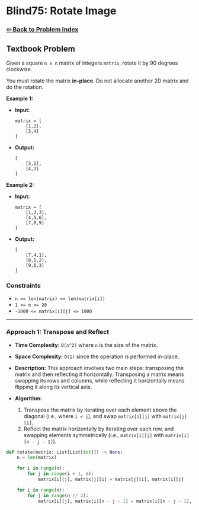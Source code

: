 # Blind75: Rotate Image

### [⇦ Back to Problem Index](../../index.md)

## Textbook Problem

Given a square `n x n` matrix of integers `matrix`, rotate it by 90 degrees clockwise.

You must rotate the matrix **in-place**. Do not allocate another 2D matrix and do the rotation.

**Example 1:**

-   **Input:**
    ```
    matrix = [
        [1,2],
        [3,4]
    ]
    ```
-   **Output:**
    ```
    [
        [3,1],
        [4,2]
    ]
    ```

**Example 2:**

-   **Input:**
    ```
    matrix = [
        [1,2,3],
        [4,5,6],
        [7,8,9]
    ]
    ```
-   **Output:**
    ```
    [
        [7,4,1],
        [8,5,2],
        [9,6,3]
    ]
    ```

### Constraints

-   `n == len(matrix) == len(matrix[i])`
-   `1 <= n <= 20`
-   `-1000 <= matrix[i][j] <= 1000`

---

### Approach 1: Transpose and Reflect

-   **Time Complexity:** `O(n^2)` where `n` is the size of the matrix.
-   **Space Complexity:** `O(1)` since the operation is performed in-place.
-   **Description:** This approach involves two main steps: transposing the matrix and then reflecting it horizontally. Transposing a matrix means swapping its rows and columns, while reflecting it horizontally means flipping it along its vertical axis.
-   **Algorithm:**

    1. Transpose the matrix by iterating over each element above the diagonal (i.e., where `i < j`), and swap `matrix[i][j]` with `matrix[j][i]`.
    2. Reflect the matrix horizontally by iterating over each row, and swapping elements symmetrically (i.e., `matrix[i][j]` with `matrix[i][n - j - 1]`).

```python
def rotate(matrix: List[List[int]]) -> None:
	n = len(matrix)

    for i in range(n):
        for j in range(i + 1, n):
            matrix[i][j], matrix[j][i] = matrix[j][i], matrix[i][j]

    for i in range(n):
        for j in range(n // 2):
            matrix[i][j], matrix[i][n - j - 1] = matrix[i][n - j - 1], matrix[i][j]
```
